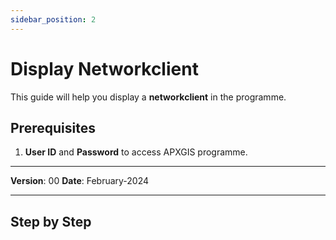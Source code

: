 ```yaml
---
sidebar_position: 2
---
```


# Display Networkclient

This guide will help you display a **networkclient** in the programme.

## **Prerequisites**
1.	**User ID** and **Password** to access APXGIS programme.

------------

**Version**: 00
**Date**: February-2024

------------
## **Step by Step**